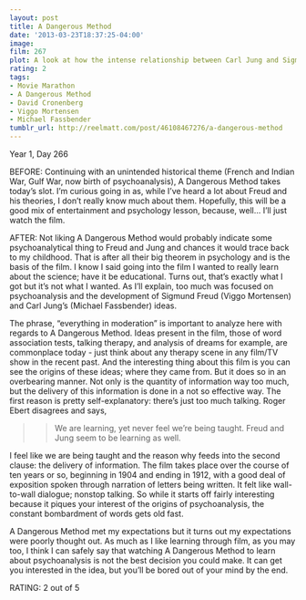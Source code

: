 ```yaml
---
layout: post
title: A Dangerous Method
date: '2013-03-23T18:37:25-04:00'
image: 
film: 267
plot: A look at how the intense relationship between Carl Jung and Sigmund Freud gives birth to psychoanalysis.
rating: 2
tags:
- Movie Marathon
- A Dangerous Method
- David Cronenberg
- Viggo Mortensen
- Michael Fassbender
tumblr_url: http://reelmatt.com/post/46108467276/a-dangerous-method
---
```


Year 1, Day 266

BEFORE: Continuing with an unintended historical theme (French and Indian War, Gulf War, now birth of psychoanalysis), A Dangerous Method takes today’s slot. I’m curious going in as, while I’ve heard a lot about Freud and his theories, I don’t really know much about them. Hopefully, this will be a good mix of entertainment and psychology lesson, because, well… I’ll just watch the film.

AFTER: Not liking A Dangerous Method would probably indicate some psychoanalytical thing to Freud and Jung and chances it would trace back to my childhood. That is after all their big theorem in psychology and is the basis of the film. I know I said going into the film I wanted to really learn about the science; have it be educational. Turns out, that’s exactly what I got but it’s not what I wanted. As I’ll explain, too much was focused on psychoanalysis and the development of Sigmund Freud (Viggo Mortensen) and Carl Jung’s (Michael Fassbender) ideas.

The phrase, “everything in moderation” is important to analyze here with regards to A Dangerous Method. Ideas present in the film, those of word association tests, talking therapy, and analysis of dreams for example, are commonplace today - just think about any therapy scene in any film/TV show in the recent past. And the interesting thing about this film is you can see the origins of these ideas; where they came from. But it does so in an overbearing manner. Not only is the quantity of information way too much, but the delivery of this information is done in a not so effective way. The first reason is pretty self-explanatory: there’s just too much talking. Roger Ebert disagrees and says,

>>We are learning, yet never feel we’re being taught. Freud and Jung seem to be learning as well.

I feel like we are being taught and the reason why feeds into the second clause: the delivery of information. The film takes place over the course of ten years or so, beginning in 1904 and ending in 1912, with a good deal of exposition spoken through narration of letters being written. It felt like wall-to-wall dialogue; nonstop talking. So while it starts off fairly interesting because it piques your interest of the origins of psychoanalysis, the constant bombardment of words gets old fast.

A Dangerous Method met my expectations but it turns out my expectations were poorly thought out. As much as I like learning through film, as you may too, I think I can safely say that watching A Dangerous Method to learn about psychoanalysis is not the best decision you could make. It can get you interested in the idea, but you’ll be bored out of your mind by the end.

RATING: 2 out of 5
